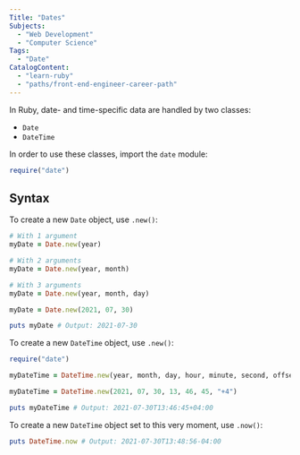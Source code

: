 ```yaml
---
Title: "Dates"
Subjects:
  - "Web Development"
  - "Computer Science"
Tags: 
  - "Date"
CatalogContent:
  - "learn-ruby"
  - "paths/front-end-engineer-career-path"
---
```


In Ruby, date- and time-specific data are handled by two classes: 

* `Date`
* `DateTime`

In order to use these classes, import the `date` module: 

```rb
require("date")
```

## Syntax

To create a new `Date` object, use `.new()`: 

```rb
# With 1 argument 
myDate = Date.new(year)

# With 2 arguments
myDate = Date.new(year, month)

# With 3 arguments 
myDate = Date.new(year, month, day)

myDate = Date.new(2021, 07, 30)

puts myDate # Output: 2021-07-30
```

To create a new `DateTime` object, use `.new()`:

```rb
require("date")

myDateTime = DateTime.new(year, month, day, hour, minute, second, offset)

myDateTime = DateTime.new(2021, 07, 30, 13, 46, 45, "+4")

puts myDateTime # Output: 2021-07-30T13:46:45+04:00
```

To create a new `DateTime` object set to this very moment, use `.now()`: 

```rb
puts DateTime.now # Output: 2021-07-30T13:48:56-04:00
```

